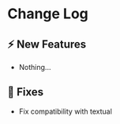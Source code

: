 # Change Log

## :zap: New Features

- Nothing...

## :lady_beetle: Fixes

- Fix compatibility with textual
